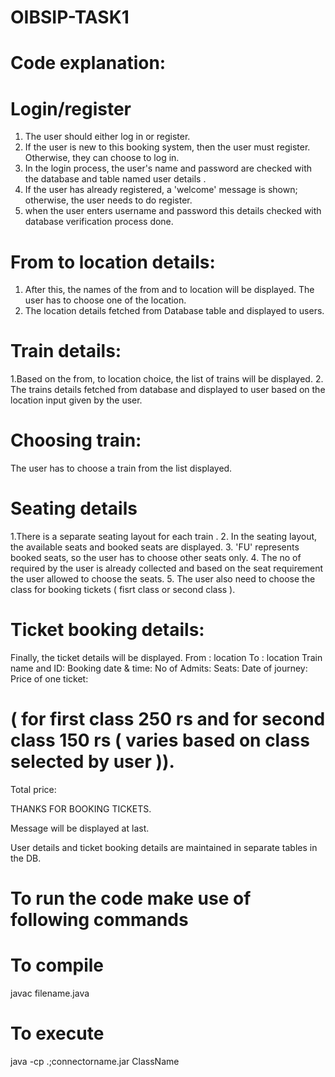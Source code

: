 # OIBSIP-TASK1
# Code explanation:

# Login/register

1. The user should either log in or register.
2.  If the user is new to this booking system, then the user must register. Otherwise, they can choose to log in. 
3. In the login process, the user's name and password are checked with the database and table named user details .
4. If the user has already registered, a 'welcome' message is shown; otherwise, the user needs to do register.
5. when the user enters username and password this details checked with database verification process done.

# From to location details:

1. After this, the names of the from and to location  will be displayed. The user has to choose one of the location.
2. The location details fetched from Database table and displayed to users.

# Train details:

1.Based on the from, to location choice, the list of trains will be displayed.
2. The trains details fetched from database and displayed to user based on the location input given by the user.

# Choosing train:

The user has to choose a train from the list displayed.

# Seating details

1.There is a separate seating layout for each train .
2. In the seating layout, the available seats and booked seats are displayed.
3.  'FU' represents booked seats, so the user has to choose other seats only.
4. The no of required by the user is already collected and based on the seat requirement the user allowed to choose the seats.
5. The user also need to choose the class for booking tickets ( fisrt class or second class ).

 # Ticket booking details:

Finally, the ticket details will be displayed. 
From :  location
To : location
Train name and ID: 
Booking date & time: 
No of Admits: 
Seats:
Date of journey:
Price of one ticket:
# ( for first class 250 rs and for second class 150 rs ( varies based on class selected by user )).
Total price: 

THANKS FOR BOOKING TICKETS.

Message will be displayed at last. 


User details and ticket booking details are maintained in separate tables in the DB.

# To run the code make use of following commands

# To compile
javac filename.java
# To execute 
java -cp .;connectorname.jar ClassName
